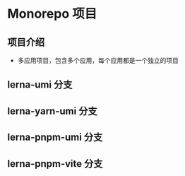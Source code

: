 # Monorepo 项目

## 项目介绍

- 多应用项目，包含多个应用，每个应用都是一个独立的项目

## lerna-umi 分支

## lerna-yarn-umi 分支

## lerna-pnpm-umi 分支

## lerna-pnpm-vite 分支
